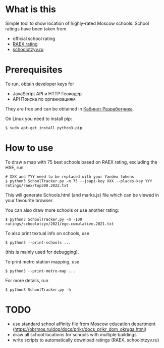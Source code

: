 # What is this

Simple tool to show location of highly-rated Moscow schools.
School ratings have been taken from
* official school rating
* [RAEX rating](https://raex-a.ru/releases/2020/21April)
* [schoolotzyv.ru](https://schoolotzyv.ru/)

# Prerequisites

To run, obtain developer keys for
* JavaScript API и HTTP Геокодер
* API Поиска по организациям

They are free and can be obtained in
[Кабинет Разработчика](https://developer.tech.yandex.ru/keys).

On Linux you need to install pip:
```
$ sudo apt-get install python3-pip
```

# How to use

To draw a map with 75 best schools based on RAEX rating, excluding the HSE, run
```
# XXX and YYY need to be replaced with your Yandex tokens
$ python3 SchoolTracker.py -m 75 --jsapi-key XXX --places-key YYY ratings/raex/top300.2022.txt
```
This will generate Schools.html (and marks.js) file which can be viewed in your favourite browser.

You can also draw more schools or use another rating:
```
$ python3 SchoolTracker.py -m -100 ratings/schoolotzyv/2021/ege.cumulative.2021.txt
```

To also print textual info on schools, use
```
$ python3 --print-schools ...
```
(this is mainly used for debugging).

To print metro station mapping, use
```
$ python3 --print-metro-map ...
```

For more details, run
```
$ python3 SchoolTracker.py -h
```

# TODO

* use standard school affinity file from Moscow education department (https://obrmos.ru/dop/docs/prikr/docs_prikr_dom_okruga.html)
* draw all school locations for schools with multiple buildings
* write scripts to automatically download ratings (RAEX, schoolotzyv.ru)

